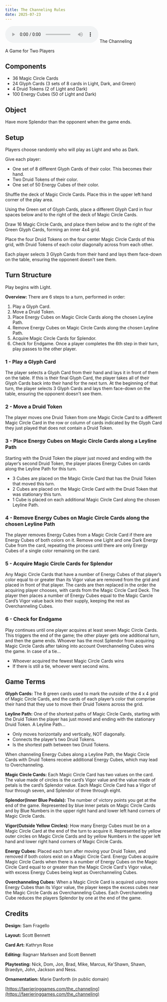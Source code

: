 ```yaml
---
title: The Channeling Rules
date: 2025-07-23
---
```


[<i class="fas fa-file-pdf"></i>](/games/the_channeling/the_channeling_rules_pdf)

<audio controls>
  <source src="/games/the_channeling/the_channeling_rules.mp3" type="audio/mpeg">
Your browser does not support the audio element.
</audio>
The Channeling

A Game for Two Players

## Components

- 36 Magic Circle Cards
- 24 Glyph Cards (3 sets of 8 cards in Light, Dark, and Green)
- 4 Druid Tokens (2 of Light and Dark)
- 100 Energy Cubes (50 of Light and Dark)

## Object

Have more Splendor than the opponent when the game ends.

## Setup

Players choose randomly who will play as Light and who as Dark. 

Give each player: 

- One set of 8 different Glyph Cards of their color. This becomes their hand.
- Two Druid Tokens of their color.
- One set of 50 Energy Cubes of their color.

Shuffle the deck of Magic Circle Cards. Place this in the upper left hand corner of the play area.

Using the Green set of Glyph Cards, place a different Glyph Card in four spaces below and to the right of the deck of Magic Circle Cards.

Draw 16 Magic Circle Cards, and place them below and to the right of the Green Glyph Cards, forming an inner 4x4 grid.

Place the four Druid Tokens on the four center Magic Circle Cards of this grid, with Druid Tokens of each color diagonally across from each other.

Each player selects 3 Glyph Cards from their hand and lays them face-down on the table, ensuring the opponent doesn't see them.

## Turn Structure

Play begins with Light.

**Overview:** There are 6 steps to a turn, performed in order:

1.	Play a Glyph Card.
2.	Move a Druid Token.
3.	Place Energy Cubes on Magic Circle Cards along the chosen Leyline Path.
4.	Remove Energy Cubes on Magic Circle Cards along the chosen Leyline Path.
5.	Acquire Magic Circle Cards for Splendor.
6.	Check for Endgame.
   Once a player completes the 6th step in their turn, play passes to the other player. 

### 1 - Play a Glyph Card

The player selects a Glyph Card from their hand and lays it in front of them on the table. If this is their final Glyph Card, the player takes all of their Glyph Cards back into their hand for the next turn. At the beginning of that turn, the player selects 3 Glyph Cards and lays them face-down on the table, ensuring the opponent doesn't see them.

### 2 - Move a Druid Token

The player moves one Druid Token from one Magic Circle Card to a different Magic Circle Card in the row or column of cards indicated by the Glyph Card they just played that does not contain a Druid Token.

### 3 - Place Energy Cubes on Magic Circle Cards along a Leyline Path

Starting with the Druid Token the player just moved and ending with the player’s second Druid Token, the player places Energy Cubes on cards along the Leyline Path for this turn. 

- 3 Cubes are placed on the Magic Circle Card that has the Druid Token that moved this turn.
- 2 Cubes are placed on the Magic Circle Card with the Druid Token that was stationary this turn. 
- 1 Cube is placed on each additional Magic Circle Card along the chosen Leyline Path.

### 4 - Remove Energy Cubes on Magic Circle Cards along the chosen Leyline Path

The player removes Energy Cubes from a Magic Circle Card if there are Energy Cubes of both colors on it. Remove one Light and one Dark Energy Cube from the card, repeating the process until there are only Energy Cubes of a single color remaining on the card.

### 5 - Acquire Magic Circle Cards for Splendor

Any Magic Circle Cards that have a number of Energy Cubes of that player’s color equal to or greater than its Vigor value are removed from the grid and placed in front of that player.
The cards are then replaced in the order the acquiring player chooses, with cards from the Magic Circle Card Deck.
The player then places a number of Energy Cubes equal to the Magic Carcle Card’s Vigor value back into their supply, keeping the rest as Overchanneling Cubes.

### 6 - Check for Endgame

Play continues until one player acquires at least seven Magic Circle Cards. This triggers the end of the game; the other player gets one additional turn, and then the game ends. Whoever has the most Splendor from acquiring Magic Circle Cards after taking into account Overchanneling Cubes wins the game.
In case of a tie…

- Whoever acquired the fewest Magic Circle Cards wins 
- If there is still a tie, whoever went second wins.

## Game Terms

**Glyph Cards:** The 8 green cards used to mark the outside of the 4 x 4 grid of Magic Circle Cards, and the cards of each player’s color that comprise their hand that they use to move their Druid Tokens across the grid.

**Leyline Path:** One of the shortest paths of Magic Circle Cards, starting with the Druid Token the player has just moved and ending with the stationary Druid Token. A Leyline Path… 

- Only moves horizontally and vertically, NOT diagonally.
- Connects the player’s two Druid Tokens. 
- Is the shortest path between two Druid Tokens. 

When channeling Energy Cubes along a Leyline Path, the Magic Circle Cards with Druid Tokens receive additional Energy Cubes, which may lead to Overchanneling.

**Magic Circle Cards:** Each Magic Circle Card has two values on the card. The value made of circles is the card’s Vigor value and the value made of petals is the card’s Splendor value. Each Magic Circle Card has a Vigor of four through seven, and Splendor of three through eight.

**Splendor(Inner Blue Pedals):** The number of victory points you get at the end of the game. Represented by blue inner petals on Magic Circle Cards and by Blue Numbers in the upper right hand and lower left hand corners of Magic Circle Cards.

**Vigor(Outside Yellow Circles)**: How many Energy Cubes must be on a Magic Circle Card at the end of the turn to acquire it. Represented by yellow outer circles on Magic Circle Cards and by yellow Numbers in the upper left hand and lower right hand corners of Magic Circle Cards.

**Energy Cubes:** Placed each turn after moving your Druid Token, and removed if both colors exist on a Magic Circle Card. Energy Cubes acquire Magic Circle Cards when there is a number of Energy Cubes on the Magic Circle Card equal to or greater than the Magic Circle Card's Vigor value, with excess Energy Cubes being kept as Overchanneling Cubes.

**Overchanneling Cubes:** When a Magic Circle Card is acquired using more Energy Cubes than its Vigor value, the player keeps the excess cubes near the Magic Circle Cards as Overchanneling Cubes. Each Overchanneling Cube reduces the players Splendor by one at the end of the game.


## Credits

**Design:** Sam Fragello

**Layout:** Scott Bennett

**Card Art:** Kathryn Rose

**Editing:** Ragnarr Marksen and Scott Bennett

**Playtesting:** Nick, Dom, Jon, Brad, Mike, Marcus, Ke'Shawn, Shawn, Braedyn, John, Jackson and Ness.

**Ornamentation:** Marie Danforth (in public domain)

[https://faerieringgames.com/the_channeling](https://faerieringgames.com/the_channeling)
